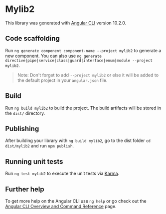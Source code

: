 # Mylib2

This library was generated with [Angular CLI](https://github.com/angular/angular-cli) version 10.2.0.

## Code scaffolding

Run `ng generate component component-name --project mylib2` to generate a new component. You can also use `ng generate directive|pipe|service|class|guard|interface|enum|module --project mylib2`.
> Note: Don't forget to add `--project mylib2` or else it will be added to the default project in your `angular.json` file. 

## Build

Run `ng build mylib2` to build the project. The build artifacts will be stored in the `dist/` directory.

## Publishing

After building your library with `ng build mylib2`, go to the dist folder `cd dist/mylib2` and run `npm publish`.

## Running unit tests

Run `ng test mylib2` to execute the unit tests via [Karma](https://karma-runner.github.io).

## Further help

To get more help on the Angular CLI use `ng help` or go check out the [Angular CLI Overview and Command Reference](https://angular.io/cli) page.

